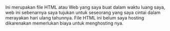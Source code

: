 Ini merupakan file HTML atau Web yang saya buat dalam waktu luang saya, web ini sebenarnya saya tujukan untuk seseorang yang saya cintai dalam merayakan hari ulang tahunnya.
File HTML ini belum saya hosting dikarenakan memerlukan biaya untuk menghosting nya.
